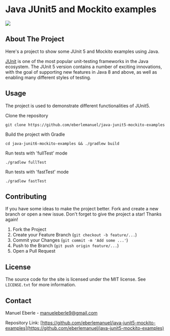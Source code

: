 # Java JUnit5 and Mockito examples

![](https://github.com/eberlemanuel/java-junit5-mockito-examples/actions/workflows/build-and-test.yml/badge.svg)

## About The Project

Here's a project to show some JUnit 5 and Mockito examples using Java.

[JUnit](https://junit.org/junit5/) is one of the most popular unit-testing frameworks in the Java ecosystem. The JUnit 5 version contains a number of exciting innovations, with the goal of supporting new features in Java 8 and above, as well as enabling many different styles of testing.


## Usage

The project is used to demonstrate different functionalities of JUnit5.

Clone the repository

`git clone https://github.com/eberlemanuel/java-junit5-mockito-examples`

Build the project with Gradle

`cd java-junit6-mockito-examples && ./gradlew build`

Run tests with 'fullTest' mode

`./gradlew fullTest`

Run tests with 'fastTest' mode

`./gradlew fastTest`

## Contributing

If you have some ideas to make the project better. Fork and create a new branch or open a new issue.
Don't forget to give the project a star! Thanks again!

1. Fork the Project
2. Create your Feature Branch (`git checkout -b feature/...`)
3. Commit your Changes (`git commit -m 'Add some ...'`)
4. Push to the Branch (`git push origin feature/...`)
5. Open a Pull Request

## License

The source code for the site is licensed under the MIT license. See `LICENSE.txt` for more information.

## Contact

Manuel Eberle - manueleberle9@gmail.com

Repository Link: [https://github.com/eberlemanuel/java-junit5-mockito-examples](https://github.com/eberlemanuel/java-junit5-mockito-examples)




